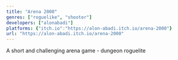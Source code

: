 ```yaml
---
title: "Arena 2000"
genres: ["roguelike", "shooter"]
developers: ["alonabadi"]
platforms: {"itch.io":"https://alon-abadi.itch.io/arena-2000"}
url: "https://alon-abadi.itch.io/arena-2000"
---
```

A short and challenging arena game - dungeon roguelite